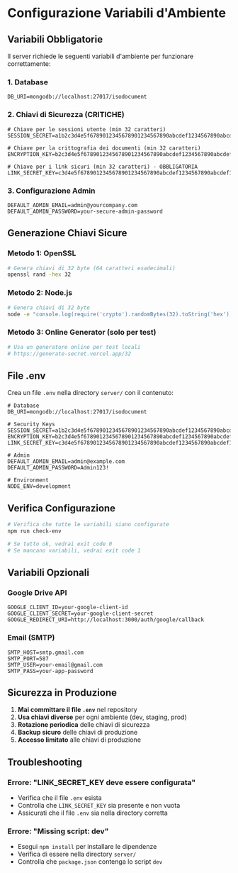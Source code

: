 # Configurazione Variabili d'Ambiente

## Variabili Obbligatorie

Il server richiede le seguenti variabili d'ambiente per funzionare correttamente:

### 1. Database
```env
DB_URI=mongodb://localhost:27017/isodocument
```

### 2. Chiavi di Sicurezza (CRITICHE)
```env
# Chiave per le sessioni utente (min 32 caratteri)
SESSION_SECRET=a1b2c3d4e5f6789012345678901234567890abcdef1234567890abcdef123456

# Chiave per la crittografia dei documenti (min 32 caratteri)
ENCRYPTION_KEY=b2c3d4e5f6789012345678901234567890abcdef1234567890abcdef1234567890

# Chiave per i link sicuri (min 32 caratteri) - OBBLIGATORIA
LINK_SECRET_KEY=c3d4e5f6789012345678901234567890abcdef1234567890abcdef1234567890ab
```

### 3. Configurazione Admin
```env
DEFAULT_ADMIN_EMAIL=admin@yourcompany.com
DEFAULT_ADMIN_PASSWORD=your-secure-admin-password
```

## Generazione Chiavi Sicure

### Metodo 1: OpenSSL
```bash
# Genera chiavi di 32 byte (64 caratteri esadecimali)
openssl rand -hex 32
```

### Metodo 2: Node.js
```bash
# Genera chiavi di 32 byte
node -e "console.log(require('crypto').randomBytes(32).toString('hex'))"
```

### Metodo 3: Online Generator (solo per test)
```bash
# Usa un generatore online per test locali
# https://generate-secret.vercel.app/32
```

## File .env

Crea un file `.env` nella directory `server/` con il contenuto:

```env
# Database
DB_URI=mongodb://localhost:27017/isodocument

# Security Keys
SESSION_SECRET=a1b2c3d4e5f6789012345678901234567890abcdef1234567890abcdef123456
ENCRYPTION_KEY=b2c3d4e5f6789012345678901234567890abcdef1234567890abcdef1234567890
LINK_SECRET_KEY=c3d4e5f6789012345678901234567890abcdef1234567890abcdef1234567890ab

# Admin
DEFAULT_ADMIN_EMAIL=admin@example.com
DEFAULT_ADMIN_PASSWORD=Admin123!

# Environment
NODE_ENV=development
```

## Verifica Configurazione

```bash
# Verifica che tutte le variabili siano configurate
npm run check-env

# Se tutto ok, vedrai exit code 0
# Se mancano variabili, vedrai exit code 1
```

## Variabili Opzionali

### Google Drive API
```env
GOOGLE_CLIENT_ID=your-google-client-id
GOOGLE_CLIENT_SECRET=your-google-client-secret
GOOGLE_REDIRECT_URI=http://localhost:3000/auth/google/callback
```

### Email (SMTP)
```env
SMTP_HOST=smtp.gmail.com
SMTP_PORT=587
SMTP_USER=your-email@gmail.com
SMTP_PASS=your-app-password
```

## Sicurezza in Produzione

1. **Mai committare il file `.env`** nel repository
2. **Usa chiavi diverse** per ogni ambiente (dev, staging, prod)
3. **Rotazione periodica** delle chiavi di sicurezza
4. **Backup sicuro** delle chiavi di produzione
5. **Accesso limitato** alle chiavi di produzione

## Troubleshooting

### Errore: "LINK_SECRET_KEY deve essere configurata"
- Verifica che il file `.env` esista
- Controlla che `LINK_SECRET_KEY` sia presente e non vuota
- Assicurati che il file `.env` sia nella directory corretta

### Errore: "Missing script: dev"
- Esegui `npm install` per installare le dipendenze
- Verifica di essere nella directory `server/`
- Controlla che `package.json` contenga lo script `dev` 